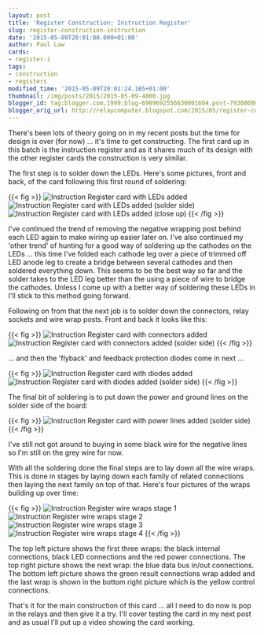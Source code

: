 ```yaml
---
layout: post
title: 'Register Construction: Instruction Register'
slug: register-construction-instruction
date: '2015-05-09T20:01:00.000+01:00'
author: Paul Law
cards:
- register-i
tags:
- construction
- registers
modified_time: '2015-05-09T20:01:24.165+01:00'
thumbnail: /img/posts/2015/2015-05-09-4000.jpg
blogger_id: tag:blogger.com,1999:blog-6989692556630001604.post-7930868089582321996
blogger_orig_url: http://relaycomputer.blogspot.com/2015/05/register-construction-instruction.html
---
```


There's been lots of theory going on in my recent posts but the time 
for design is over (for now) ... it's time to get constructing. The first card 
up in this batch is the instruction register and as it shares much of its 
design with the other register cards the construction is very similar.

The first step is to solder down the LEDs. Here's some pictures, front 
and back, of the card following this first round of soldering:

{{< fig >}}
![Instruction Register card with LEDs added](/img/posts/2015/2015-05-09-0000.jpg)
![Instruction Register card with LEDs added (solder side)](/img/posts/2015/2015-05-09-0001.jpg)
![Instruction Register card with LEDs added (close up)](/img/posts/2015/2015-05-09-0002.jpg)
{{< /fig >}}

I've continued the trend of removing the negative 
wrapping post behind each LED again to make wiring up easier later on. I've 
also continued my 'other trend' of hunting for a good way of soldering up the 
cathodes on the LEDs ... this time I've folded each cathode leg over a piece 
of trimmed off LED anode leg to create a bridge between several cathodes and 
then soldered everything down. This seems to be the best way so far and the 
solder takes to the LED leg better than the using a piece of wire to bridge 
the cathodes. Unless I come up with a better way of soldering these LEDs in 
I'll stick to this method going forward.

Following on from that the 
next job is to solder down the connectors, relay sockets and wire wrap posts. 
Front and back it looks like this:

{{< fig >}}
![Instruction Register card with connectors added](/img/posts/2015/2015-05-09-0003.jpg)
![Instruction Register card with connectors added (solder side)](/img/posts/2015/2015-05-09-0004.jpg)
{{< /fig >}}

... and then the 'flyback' and feedback protection 
diodes come in next ...

{{< fig >}}
![Instruction Register card with diodes added](/img/posts/2015/2015-05-09-0005.jpg)
![Instruction Register card with diodes added (solder side)](/img/posts/2015/2015-05-09-0006.jpg)
{{< /fig >}}

The final bit of soldering is to put down the power and 
ground lines on the solder side of the board:

{{< fig >}}
![Instruction Register card with power lines added (solder side)](/img/posts/2015/2015-05-09-0007.jpg)
{{< /fig >}}

I've still not got around to buying in some black 
wire for the negative lines so I'm still on the grey wire for now.

With all the soldering done the final steps are to lay down all the wire 
wraps. This is done in stages by laying down each family of related 
connections then laying the next family on top of that. Here's four pictures 
of the wraps building up over time:

{{< fig >}}
![Instruction Register wire wraps stage 1](/img/posts/2015/2015-05-09-0008.jpg)
![Instruction Register wire wraps stage 2](/img/posts/2015/2015-05-09-0009.jpg)
![Instruction Register wire wraps stage 3](/img/posts/2015/2015-05-09-0010.jpg)
![Instruction Register wire wraps stage 4](/img/posts/2015/2015-05-09-0011.jpg)
{{< /fig >}}

The top left picture shows the first three wraps: the black 
internal connections, black LED connections and the red power connections. The 
top right picture shows the next wrap: the blue data bus in/out connections. 
The bottom left picture shows the green result connections wrap added and the 
last wrap is shown in the bottom right picture which is the yellow control 
connections.

That's it for the main construction of this card ... 
all I need to do now is pop in the relays and then give it a try. I'll cover 
testing the card in my next post and as usual I'll put up a video showing the 
card working. 
